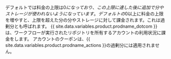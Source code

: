デフォルトでは料金の上限は$0になっており、この上限に達した後に追加で分やストレージが使われないようになっています。 デフォルトの$0以上に料金の上限を増やすと、上限を超えた分の分やストレージに対して課金されます。これは過剰分とも呼ばれます。 {{ site.data.variables.product.prodname_dotcom }}は、ワークフローが実行されたリポジトリを所有するアカウントの利用状況に課金をします。 アカウントのクーポンは、{{ site.data.variables.product.prodname_actions }}の過剰分には適用されません。
